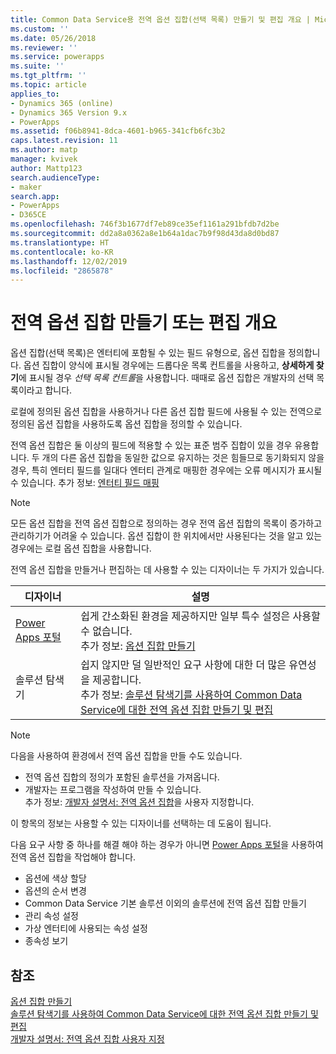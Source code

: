 ```yaml
---
title: Common Data Service용 전역 옵션 집합(선택 목록) 만들기 및 편집 개요 | MicrosoftDocs
ms.custom: ''
ms.date: 05/26/2018
ms.reviewer: ''
ms.service: powerapps
ms.suite: ''
ms.tgt_pltfrm: ''
ms.topic: article
applies_to:
- Dynamics 365 (online)
- Dynamics 365 Version 9.x
- PowerApps
ms.assetid: f06b8941-8dca-4601-b965-341cfb6fc3b2
caps.latest.revision: 11
ms.author: matp
manager: kvivek
author: Mattp123
search.audienceType:
- maker
search.app:
- PowerApps
- D365CE
ms.openlocfilehash: 746f3b1677df7eb89ce35ef1161a291bfdb7d2be
ms.sourcegitcommit: dd2a8a0362a8e1b64a1dac7b9f98d43da8d0bd87
ms.translationtype: HT
ms.contentlocale: ko-KR
ms.lasthandoff: 12/02/2019
ms.locfileid: "2865878"
---
```

# <a name="create-and-edit-global-option-sets-overview"></a>전역 옵션 집합 만들기 또는 편집 개요 

옵션 집합(선택 목록)은 엔터티에 포함될 수 있는 필드 유형으로, 옵션 집합을 정의합니다. 옵션 집합이 양식에 표시될 경우에는 드롭다운 목록 컨트롤을 사용하고, **상세하게 찾기**에 표시될 경우 *선택 목록 컨트롤*을 사용합니다. 때때로 옵션 집합은 개발자의 선택 목록이라고 합니다.  
  
로컬에 정의된 옵션 집합을 사용하거나 다른 옵션 집합 필드에 사용될 수 있는 전역으로 정의된 옵션 집합을 사용하도록 옵션 집합을 정의할 수 있습니다. 

전역 옵션 집합은 둘 이상의 필드에 적용할 수 있는 표준 범주 집합이 있을 경우 유용합니다. 두 개의 다른 옵션 집합을 동일한 값으로 유지하는 것은 힘들므로 동기화되지 않을 경우, 특히 엔터티 필드를 일대다 엔터티 관계로 매핑한 경우에는 오류 메시지가 표시될 수 있습니다. 추가 정보:  [엔터티 필드 매핑](map-entity-fields.md)

> [!NOTE]
> 모든 옵션 집합을 전역 옵션 집합으로 정의하는 경우 전역 옵션 집합의 목록이 증가하고 관리하기가 어려울 수 있습니다. 옵션 집합이 한 위치에서만 사용된다는 것을 알고 있는 경우에는 로컬 옵션 집합을 사용합니다.

전역 옵션 집합을 만들거나 편집하는 데 사용할 수 있는 디자이너는 두 가지가 있습니다.

|디자이너| 설명|
|--|--|
|[Power Apps 포털](https://make.powerapps.com/?utm_source=padocs&utm_medium=linkinadoc&utm_campaign=referralsfromdoc)|쉽게 간소화된 환경을 제공하지만 일부 특수 설정은 사용할 수 없습니다.<br />추가 정보: [옵션 집합 만들기](custom-picklists.md) |
|솔루션 탐색기|쉽지 않지만 덜 일반적인 요구 사항에 대한 더 많은 유연성을 제공합니다. <br />추가 정보: [솔루션 탐색기를 사용하여 Common Data Service에 대한 전역 옵션 집합 만들기 및 편집](create-edit-global-option-sets-solution-explorer.md) |

> [!NOTE]
> 다음을 사용하여 환경에서 전역 옵션 집합을 만들 수도 있습니다.
> - 전역 옵션 집합의 정의가 포함된 솔루션을 가져옵니다.
> - 개발자는 프로그램을 작성하여 만들 수 있습니다. <br />추가 정보: [개발자 설명서: 전역 옵션 집합](/dynamics365/customer-engagement/developer/org-service/customize-global-option-sets)을 사용자 지정합니다.

이 항목의 정보는 사용할 수 있는 디자이너를 선택하는 데 도움이 됩니다. 

다음 요구 사항 중 하나를 해결 해야 하는 경우가 아니면 [Power Apps 포털](https://make.powerapps.com/?utm_source=padocs&utm_medium=linkinadoc&utm_campaign=referralsfromdoc)을 사용하여 전역 옵션 집합을 작업해야 합니다.

- 옵션에 색상 할당
- 옵션의 순서 변경
- Common Data Service 기본 솔루션 이외의 솔루션에 전역 옵션 집합 만들기
- 관리 속성 설정
- 가상 엔터티에 사용되는 속성 설정
- 종속성 보기

## <a name="see-also"></a>참조

[옵션 집합 만들기](custom-picklists.md)<br />
[솔루션 탐색기를 사용하여 Common Data Service에 대한 전역 옵션 집합 만들기 및 편집](create-edit-global-option-sets-solution-explorer.md)<br />
[개발자 설명서: 전역 옵션 집합 사용자 지정](/dynamics365/customer-engagement/developer/org-service/customize-global-option-sets)
  

 
